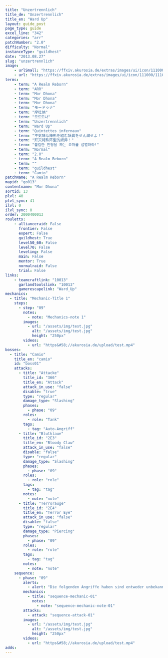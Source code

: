 ```yaml
---
title: "Unzertrennlich"
title_de: "Unzertrennlich"
title_en: "Ward Up"
layout: guide_post
page_type: guide
excel_line: "342"
categories: "arr"
patchNumber: "2.0"
difficulty: "Normal"
instanceType: "guildhest"
date: "2013.08.27"
slug: "unzertrennlich"
image:
    - urlSmall: "https://ffxiv.akurosia.de/extras/images/ui/icon/111000/111013.png"
    - url: "https://ffxiv.akurosia.de/extras/images/ui/icon/111000/111013.png"
terms:
    - term: "A Realm Reborn"
    - term: "ARR"
    - term: "Mor Dhona"
    - term: "Mor Dhona"
    - term: "Mor Dhona"
    - term: "モードゥナ"
    - term: "摩杜纳"
    - term: "모르도나"
    - term: "Unzertrennlich"
    - term: "Ward Up"
    - term: "Quintettes infernaux"
    - term: "不気味な陣形を組む妖異をせん滅せよ！"
    - term: "歼灭特殊阵型的妖异！"
    - term: "불길한 진형을 짜는 요마를 섬멸하라!"
    - term: "Normal"
    - term: "2.0"
    - term: "A Realm Reborn"
    - term: ""
    - term: "guildhest"
    - term: "Camio"
patchName: "A Realm Reborn"
mapid: "go013"
contentname: "Mor Dhona"
sortid: 13
plvl: 40
plvl_sync: 41
ilvl: 0
ilvl_sync: 0
order: 2000400013
rouletts:
    - allianceraid: False
      frontier: False
      expert: False
      guildhest: True
      level50_60: False
      level70: False
      leveling: False
      main: False
      mentor: True
      normalraid: False
      trial: False
links:
    - teamcraftlink: "10013"
      garlandtoolslink: "10013"
      gamerescapelink: "Ward_Up"
mechanics:
  - title: "Mechanic-Title 1"
    steps:
      - step: "09"
        notes:
          - note: "Mechanics-note 1"
        images:
          - url: "/assets/img/test.jpg"
            alt: "/assets/img/test.jpg"
            height: "250px"
        videos:
          - url: "https&#58;//akurosia.de/upload/test.mp4"
bosses:
  - title: "Camio"
    title_en: "camio"
    id: "boss01"
    attacks:
      - title: "Attacke"
        title_id: "366"
        title_en: "Attack"
        attack_in_use: "false"
        disable: "true"
        type: "regular"
        damage_type: "Slashing"
        phases:
          - phase: "09"
        roles:
          - role: "Tank"
        tags:
          - tag: "Auto-Angriff"
      - title: "Blutklaue"
        title_id: "2E3"
        title_en: "Bloody Claw"
        attack_in_use: "false"
        disable: "false"
        type: "regular"
        damage_type: "Slashing"
        phases:
          - phase: "09"
        roles:
          - role: "role"
        tags:
          - tag: "tag"
        notes:
          - note: "note"
      - title: "Terrorauge"
        title_id: "2E4"
        title_en: "Terror Eye"
        attack_in_use: "false"
        disable: "false"
        type: "regular"
        damage_type: "Piercing"
        phases:
          - phase: "09"
        roles:
          - role: "role"
        tags:
          - tag: "tag"
        notes:
          - note: "note"
    sequence:
      - phase: "09"
        alerts:
          - alert: "Die folgenden Angriffe haben sind entweder unbekannt oder haben keine klare Herkunft"
        mechanics:
          - title: "sequence-mechanic-01"
            notes:
              - note: "sequence-mechanic-note-01"
        attacks:
          - attack: "sequence-attack-01"
        images:
          - url: "/assets/img/test.jpg"
            alt: "/assets/img/test.jpg"
            height: "250px"
        videos:
          - url: "https&#58;//akurosia.de/upload/test.mp4"
adds:
---
```

